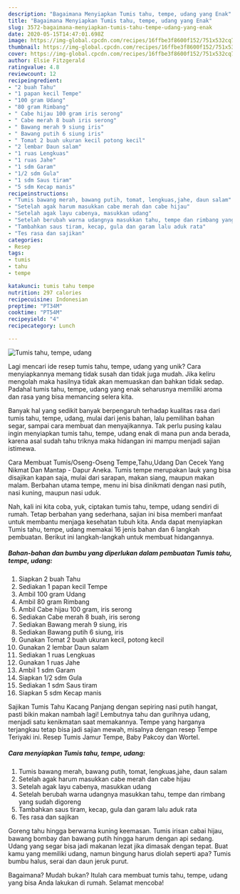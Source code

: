 ```yaml
---
description: "Bagaimana Menyiapkan Tumis tahu, tempe, udang yang Enak"
title: "Bagaimana Menyiapkan Tumis tahu, tempe, udang yang Enak"
slug: 3572-bagaimana-menyiapkan-tumis-tahu-tempe-udang-yang-enak
date: 2020-05-15T14:47:01.698Z
image: https://img-global.cpcdn.com/recipes/16ffbe3f8600f152/751x532cq70/tumis-tahu-tempe-udang-foto-resep-utama.jpg
thumbnail: https://img-global.cpcdn.com/recipes/16ffbe3f8600f152/751x532cq70/tumis-tahu-tempe-udang-foto-resep-utama.jpg
cover: https://img-global.cpcdn.com/recipes/16ffbe3f8600f152/751x532cq70/tumis-tahu-tempe-udang-foto-resep-utama.jpg
author: Elsie Fitzgerald
ratingvalue: 4.8
reviewcount: 12
recipeingredient:
- "2 buah Tahu"
- "1 papan kecil Tempe"
- "100 gram Udang"
- "80 gram Rimbang"
- " Cabe hijau 100 gram iris serong"
- " Cabe merah 8 buah iris serong"
- " Bawang merah 9 siung iris"
- " Bawang putih 6 siung iris"
- " Tomat 2 buah ukuran kecil potong kecil"
- "2 lembar Daun salam"
- "1 ruas Lengkuas"
- "1 ruas Jahe"
- "1 sdm Garam"
- "1/2 sdm Gula"
- "1 sdm Saus tiram"
- "5 sdm Kecap manis"
recipeinstructions:
- "Tumis bawang merah, bawang putih, tomat, lengkuas,jahe, daun salam"
- "Setelah agak harum masukkan cabe merah dan cabe hijau"
- "Setelah agak layu cabenya, masukkan udang"
- "Setelah berubah warna udangnya masukkan tahu, tempe dan rimbang yang sudah digoreng"
- "Tambahkan saus tiram, kecap, gula dan garam lalu aduk rata"
- "Tes rasa dan sajikan"
categories:
- Resep
tags:
- tumis
- tahu
- tempe

katakunci: tumis tahu tempe 
nutrition: 297 calories
recipecuisine: Indonesian
preptime: "PT34M"
cooktime: "PT54M"
recipeyield: "4"
recipecategory: Lunch

---
```



![Tumis tahu, tempe, udang](https://img-global.cpcdn.com/recipes/16ffbe3f8600f152/751x532cq70/tumis-tahu-tempe-udang-foto-resep-utama.jpg)

Lagi mencari ide resep tumis tahu, tempe, udang yang unik? Cara menyiapkannya memang tidak susah dan tidak juga mudah. Jika keliru mengolah maka hasilnya tidak akan memuaskan dan bahkan tidak sedap. Padahal tumis tahu, tempe, udang yang enak seharusnya memiliki aroma dan rasa yang bisa memancing selera kita.

Banyak hal yang sedikit banyak berpengaruh terhadap kualitas rasa dari tumis tahu, tempe, udang, mulai dari jenis bahan, lalu pemilihan bahan segar, sampai cara membuat dan menyajikannya. Tak perlu pusing kalau ingin menyiapkan tumis tahu, tempe, udang enak di mana pun anda berada, karena asal sudah tahu triknya maka hidangan ini mampu menjadi sajian istimewa.

Cara Membuat Tumis/Oseng-Oseng Tempe,Tahu,Udang Dan Cecek Yang Nikmat Dan Mantap - Dapur Aneka. Tumis tempe merupakan lauk yang bisa disajikan kapan saja, mulai dari sarapan, makan siang, maupun makan malam. Berbahan utama tempe, menu ini bisa dinikmati dengan nasi putih, nasi kuning, maupun nasi uduk.


Nah, kali ini kita coba, yuk, ciptakan tumis tahu, tempe, udang sendiri di rumah. Tetap berbahan yang sederhana, sajian ini bisa memberi manfaat untuk membantu menjaga kesehatan tubuh kita. Anda dapat menyiapkan Tumis tahu, tempe, udang memakai 16 jenis bahan dan 6 langkah pembuatan. Berikut ini langkah-langkah untuk membuat hidangannya.

<!--inarticleads1-->

##### Bahan-bahan dan bumbu yang diperlukan dalam pembuatan Tumis tahu, tempe, udang:

1. Siapkan 2 buah Tahu
1. Sediakan 1 papan kecil Tempe
1. Ambil 100 gram Udang
1. Ambil 80 gram Rimbang
1. Ambil  Cabe hijau 100 gram, iris serong
1. Sediakan  Cabe merah 8 buah, iris serong
1. Sediakan  Bawang merah 9 siung, iris
1. Sediakan  Bawang putih 6 siung, iris
1. Gunakan  Tomat 2 buah ukuran kecil, potong kecil
1. Gunakan 2 lembar Daun salam
1. Sediakan 1 ruas Lengkuas
1. Gunakan 1 ruas Jahe
1. Ambil 1 sdm Garam
1. Siapkan 1/2 sdm Gula
1. Sediakan 1 sdm Saus tiram
1. Siapkan 5 sdm Kecap manis


Sajikan Tumis Tahu Kacang Panjang dengan sepiring nasi putih hangat, pasti bikin makan nambah lagi! Lembutnya tahu dan gurihnya udang, menjadi satu kenikmatan saat memakannya. Tempe yang harganya terjangkau tetap bisa jadi sajian mewah, misalnya dengan resep Tempe Teriyaki ini. Resep Tumis Jamur Tempe, Baby Pakcoy dan Wortel. 

<!--inarticleads2-->

##### Cara menyiapkan Tumis tahu, tempe, udang:

1. Tumis bawang merah, bawang putih, tomat, lengkuas,jahe, daun salam
1. Setelah agak harum masukkan cabe merah dan cabe hijau
1. Setelah agak layu cabenya, masukkan udang
1. Setelah berubah warna udangnya masukkan tahu, tempe dan rimbang yang sudah digoreng
1. Tambahkan saus tiram, kecap, gula dan garam lalu aduk rata
1. Tes rasa dan sajikan


Goreng tahu hingga berwarna kuning keemasan. Tumis irisan cabai hijau, bawang bombay dan bawang putih hingga harum dengan api sedang. Udang yang segar bisa jadi makanan lezat jika dimasak dengan tepat. Buat kamu yang memiliki udang, namun bingung harus diolah seperti apa? Tumis bumbu halus, serai dan daun jeruk purut. 

Bagaimana? Mudah bukan? Itulah cara membuat tumis tahu, tempe, udang yang bisa Anda lakukan di rumah. Selamat mencoba!
